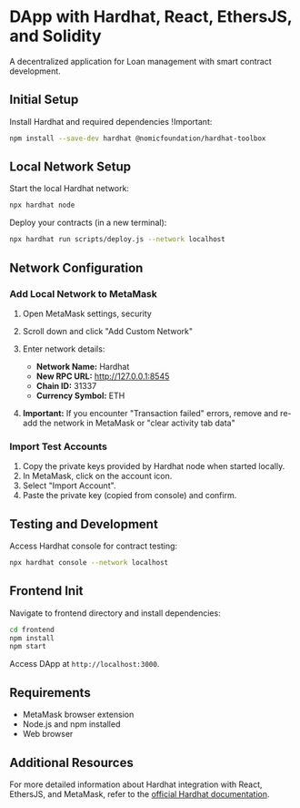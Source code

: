 
# DApp with Hardhat, React, EthersJS, and Solidity

A decentralized application for Loan management with smart contract development.

## Initial Setup

Install Hardhat and required dependencies !Important:

```bash
npm install --save-dev hardhat @nomicfoundation/hardhat-toolbox
```

## Local Network Setup

Start the local Hardhat network:

```bash
npx hardhat node
```

Deploy your contracts (in a new terminal):

```bash
npx hardhat run scripts/deploy.js --network localhost
```

## Network Configuration

### Add Local Network to MetaMask

1. Open MetaMask settings, security
2. Scroll down and click "Add Custom Network"
3. Enter network details:
    - **Network Name:** Hardhat
    - **New RPC URL:** http://127.0.0.1:8545
    - **Chain ID:** 31337
    - **Currency Symbol:** ETH

4. **Important:** If you encounter "Transaction failed" errors, remove and re-add the network in MetaMask or "clear activity tab data"

### Import Test Accounts

1. Copy the private keys provided by Hardhat node when started locally.
2. In MetaMask, click on the account icon.
3. Select "Import Account".
4. Paste the private key (copied from console) and confirm.

## Testing and Development

Access Hardhat console for contract testing:

```bash
npx hardhat console --network localhost
```

## Frontend Init

Navigate to frontend directory and install dependencies:

```bash
cd frontend
npm install
npm start
```

Access DApp at `http://localhost:3000`.

## Requirements

- MetaMask browser extension
- Node.js and npm installed
- Web browser

## Additional Resources

For more detailed information about Hardhat integration with React, EthersJS, and MetaMask, refer to the [official Hardhat documentation](https://hardhat.org).
